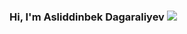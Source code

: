 ### Hi, I'm Asliddinbek Dagaraliyev <img src="https://media2.giphy.com/media/gM5qFksULw54NMWyry/giphy.gif?cid=ecf05e47q8nr7ljwcwdnoo0xb7vtyt5fztplwvwj5q6msa3j&rid=giphy.gif&ct=s" widht="30px">

